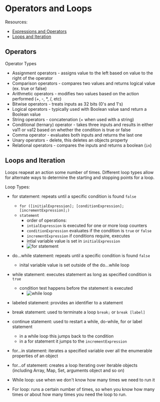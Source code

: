# Operators and Loops
Resources:
- [Expressions and Operators](https://developer.mozilla.org/en-US/docs/Web/JavaScript/Guide/Expressions_and_Operators)
- [Loops and Iteration](https://developer.mozilla.org/en-US/docs/Web/JavaScript/Guide/Loops_and_iteration#labeled_statement)


## Operators
Operator Types
- Assignment operators - assigns value to the left based on value to the right of the operator
- Comparison operators - compares two values and returns logical value (ex. true or false)
- Arithmetic operators - modifies two values based on the action performed (+, -, *, /, etc)
- Bitwise operators - treats inputs as 32 bits (0's and 1's)
- Logical operators - typically used with Boolean value sand return a Boolean value
- String operators - concatenation (+ when used with a string)
- Conditional (ternary) operator - takes three inputs and results in either va11 or va12 based on whether the condition is true or false
- Comma operator - evaluates both inputs and returns the last one
- Unary operators - delete, this deletes an objects property
- Relational operators - compares the inputs and returns a boolean (`in`)

## Loops and Iteration
Loops reapeat an action some number of times. Different loop types allow for alternate ways to determine the starting and stopping points for a loop.

Loop Types:
- for statement: repeats until a specific condition is found `false`
  - `for ([initialExpression]; [conditionExpression]; [incrementExpression];)`
  - `statement`
    - order of operations:
    - `intialExpression` is executed for one or more loop counters
    - `conditionExpression` evaluates if the condition is `true` or `false`
    - `incrementExpression` if conditions require, executes
    - intial variable value is set in `initialExpression`
    - ![for statement](https://i.pinimg.com/474x/45/b9/26/45b926396f8705983d5d605132341361.jpg)
- do...while statement: repeats until a specific condition is found `false`
  - inital variable value is set outside of the do...while loop
- while statement: executes statement as long as specified condition is `true`
  - condition test happens before the statement is executed
    - ![while loop](https://www.tutorialspoint.com/java/images/java_while_loop.jpg)
- labeled statement: provides an identifier to a statement
- break statement: used to terminate a loop `break;` or `break [label]`
- continue statement: used to restart a while, do-while, for or label statement
  - in a while loop this jumps back to the condition
  - in a for statement it jumps to the `incrementExpression`
- for...in statement: iterates a specified variable over all the enumerable properties of an object
- for...of statement: creates a loop Iterating over iterable objects (including Array, Map, Set, arguments object and so on)


- While loop: use when we don't know how many times we need to run it
- For loop: runs a certain number of times, so when you know how many times or about how many times you need the loop to run.
